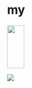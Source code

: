 # my
<img src="https://ibb.co/n0FmsVQ"
     alt=""
     style="height: 100px; width:40px;"
     />

<img src="https://ibb.co/v1Xm9dM"
     />

